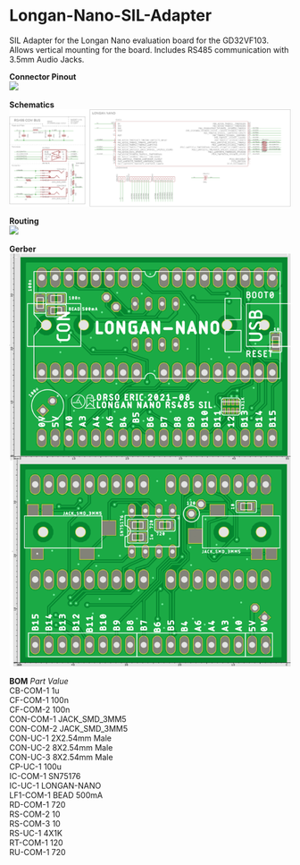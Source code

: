 # Longan-Nano-SIL-Adapter
SIL Adapter for the Longan Nano evaluation board for the GD32VF103. Allows vertical mounting for the board. Includes RS485 communication with 3.5mm Audio Jacks.

**Connector Pinout**  
![](https://user-images.githubusercontent.com/30684972/129474909-8bb0f036-dbd8-40db-8bfe-cae2289439aa.png)

**Schematics**  
![](https://raw.githubusercontent.com/OrsoEric/Longan-Nano-SIL-Adapter/main/Longan%20Nano%20SIL%20Schematics.png)

**Routing**  
![](https://user-images.githubusercontent.com/30684972/129760789-9e1b9f7a-9ab9-4cfd-bfd7-2e960dfda2b4.png)

**Gerber**  
![](https://raw.githubusercontent.com/OrsoEric/Longan-Nano-SIL-Adapter/main/Longan%20Nano%20SIL%20Gerber.png)

**BOM**
*Part* 	*Value*  
CB-COM-1 	1u  
CF-COM-1 	100n  
CF-COM-2 	100n  
CON-COM-1 	JACK_SMD_3MM5  
CON-COM-2 	JACK_SMD_3MM5  
CON-UC-1 	2X2.54mm Male  
CON-UC-2 	8X2.54mm Male  
CON-UC-3 	8X2.54mm Male  
CP-UC-1 	100u  
IC-COM-1 	SN75176  
IC-UC-1 	LONGAN-NANO  
LF1-COM-1 	BEAD 500mA  
RD-COM-1 	720  
RS-COM-2 	10  
RS-COM-3 	10  
RS-UC-1 	4X1K  
RT-COM-1 	120  
RU-COM-1 	720  
